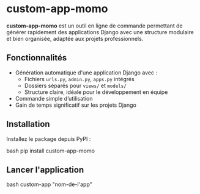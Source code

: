# custom-app-momo

**custom-app-momo** est un outil en ligne de commande permettant de générer rapidement des applications Django avec une structure modulaire et bien organisée, adaptée aux projets professionnels.

## Fonctionnalités

- Génération automatique d'une application Django avec :
  - Fichiers `urls.py`, `admin.py`, `apps.py` intégrés
  - Dossiers séparés pour `views/` et `models/`
  - Structure claire, idéale pour le développement en équipe
- Commande simple d’utilisation
- Gain de temps significatif sur les projets Django

## Installation

Installez le package depuis PyPI :

bash
pip install custom-app-momo

## Lancer l'application 

bash
custom-app "nom-de-l'app"

